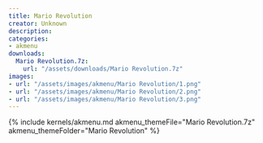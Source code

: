 ```yaml
---
title: Mario Revolution
creator: Unknown
description: 
categories:
- akmenu
downloads:
  Mario Revolution.7z:
    url: "/assets/downloads/Mario Revolution.7z"
images:
- url: "/assets/images/akmenu/Mario Revolution/1.png"
- url: "/assets/images/akmenu/Mario Revolution/2.png"
- url: "/assets/images/akmenu/Mario Revolution/3.png"
---
```


{% include kernels/akmenu.md akmenu_themeFile="Mario Revolution.7z" akmenu_themeFolder="Mario Revolution" %}
